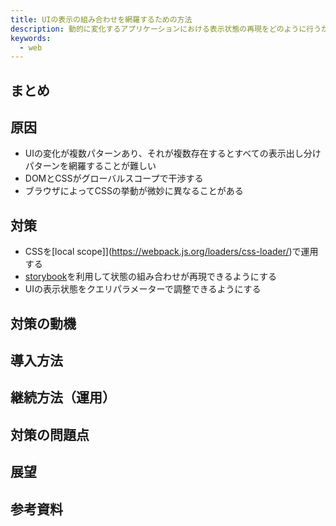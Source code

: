```yaml
---
title: UIの表示の組み合わせを網羅するための方法
description: 動的に変化するアプリケーションにおける表示状態の再現をどのように行うか。
keywords:
  - web
---
```


## まとめ

## 原因

* UIの変化が複数パターンあり、それが複数存在するとすべての表示出し分けパターンを網羅することが難しい
* DOMとCSSがグローバルスコープで干渉する
* ブラウザによってCSSの挙動が微妙に異なることがある

## 対策

* CSSを[local scope]](https://webpack.js.org/loaders/css-loader/)で運用する
* [storybook](https://storybook.js.org/)を利用して状態の組み合わせが再現できるようにする
* UIの表示状態をクエリパラメーターで調整できるようにする

## 対策の動機

## 導入方法

## 継続方法（運用）

## 対策の問題点

## 展望

## 参考資料

